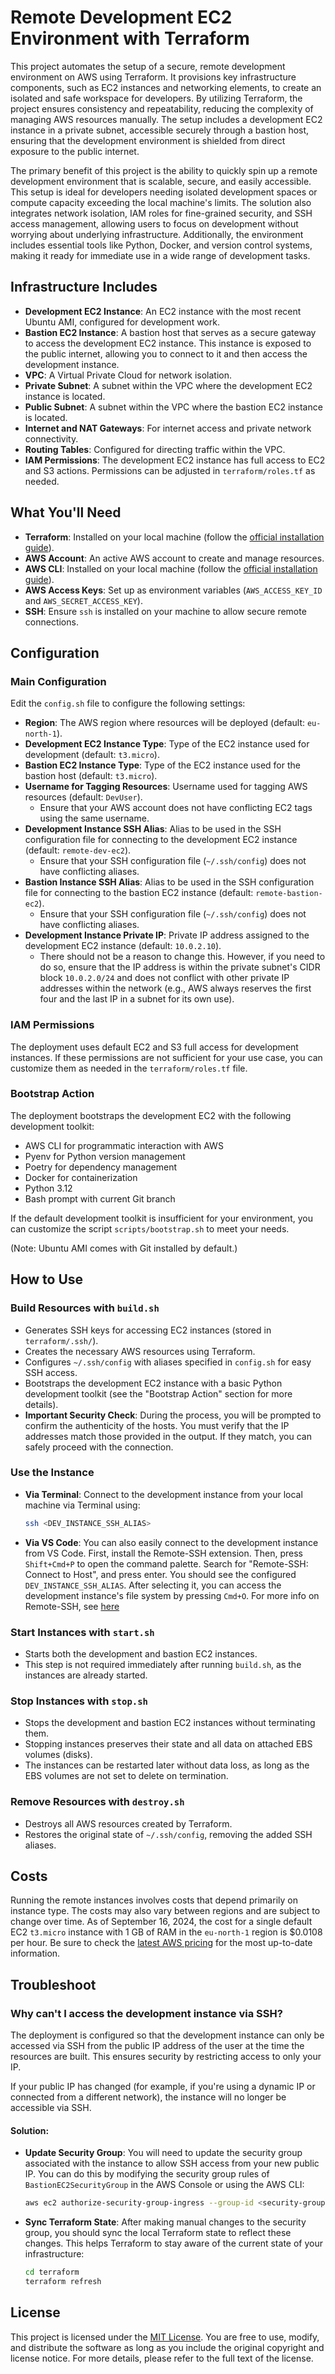 # Remote Development EC2 Environment with Terraform

This project automates the setup of a secure, remote development environment on AWS using Terraform. It provisions key infrastructure components, such as EC2 instances and networking elements, to create an isolated and safe workspace for developers. By utilizing Terraform, the project ensures consistency and repeatability, reducing the complexity of managing AWS resources manually. The setup includes a development EC2 instance in a private subnet, accessible securely through a bastion host, ensuring that the development environment is shielded from direct exposure to the public internet.

The primary benefit of this project is the ability to quickly spin up a remote development environment that is scalable, secure, and easily accessible. This setup is ideal for developers needing isolated development spaces or compute capacity exceeding the local machine's limits. The solution also integrates network isolation, IAM roles for fine-grained security, and SSH access management, allowing users to focus on development without worrying about underlying infrastructure. Additionally, the environment includes essential tools like Python, Docker, and version control systems, making it ready for immediate use in a wide range of development tasks.

## Infrastructure Includes

- **Development EC2 Instance**: An EC2 instance with the most recent Ubuntu AMI, configured for development work.
- **Bastion EC2 Instance**: A bastion host that serves as a secure gateway to access the development EC2 instance. This instance is exposed to the public internet, allowing you to connect to it and then access the development instance.
- **VPC**: A Virtual Private Cloud for network isolation.
- **Private Subnet**: A subnet within the VPC where the development EC2 instance is located.
- **Public Subnet**: A subnet within the VPC where the bastion EC2 instance is located.
- **Internet and NAT Gateways**: For internet access and private network connectivity.
- **Routing Tables**: Configured for directing traffic within the VPC.
- **IAM Permissions**: The development EC2 instance has full access to EC2 and S3 actions. Permissions can be adjusted in `terraform/roles.tf` as needed.

## What You'll Need

- **Terraform**: Installed on your local machine (follow the [official installation guide](https://developer.hashicorp.com/terraform/tutorials/aws-get-started/install-cli)).
- **AWS Account**: An active AWS account to create and manage resources.
- **AWS CLI**: Installed on your local machine (follow the [official installation guide](https://docs.aws.amazon.com/cli/latest/userguide/getting-started-install.html)).
- **AWS Access Keys**: Set up as environment variables (`AWS_ACCESS_KEY_ID` and `AWS_SECRET_ACCESS_KEY`).
- **SSH**: Ensure `ssh` is installed on your machine to allow secure remote connections.

## Configuration

### Main Configuration

Edit the `config.sh` file to configure the following settings:
- **Region**: The AWS region where resources will be deployed (default: `eu-north-1`).
- **Development EC2 Instance Type**: Type of the EC2 instance used for development (default: `t3.micro`).
- **Bastion EC2 Instance Type**: Type of the EC2 instance used for the bastion host (default: `t3.micro`).
- **Username for Tagging Resources**: Username used for tagging AWS resources (default: `DevUser`).
  - Ensure that your AWS account does not have conflicting EC2 tags using the same username.
- **Development Instance SSH Alias**: Alias to be used in the SSH configuration file for connecting to the development EC2 instance (default: `remote-dev-ec2`).
  - Ensure that your SSH configuration file (`~/.ssh/config`) does not have conflicting aliases.
- **Bastion Instance SSH Alias**: Alias to be used in the SSH configuration file for connecting to the bastion EC2 instance (default: `remote-bastion-ec2`).
  - Ensure that your SSH configuration file (`~/.ssh/config`) does not have conflicting aliases.
- **Development Instance Private IP**: Private IP address assigned to the development EC2 instance (default: `10.0.2.10`).
  - There should not be a reason to change this. However, if you need to do so, ensure that the IP address is within the private subnet's CIDR block `10.0.2.0/24` and does not conflict with other private IP addresses within the network (e.g., AWS always reserves the first four and the last IP in a subnet for its own use).

### IAM Permissions

The deployment uses default EC2 and S3 full access for development instances. If these permissions are not sufficient for your use case, you can customize them as needed in the `terraform/roles.tf` file.

### Bootstrap Action

The deployment bootstraps the development EC2 with the following development toolkit:
- AWS CLI for programmatic interaction with AWS
- Pyenv for Python version management
- Poetry for dependency management
- Docker for containerization
- Python 3.12
- Bash prompt with current Git branch

If the default development toolkit is insufficient for your environment, you can customize the script `scripts/bootstrap.sh` to meet your needs.

(Note: Ubuntu AMI comes with Git installed by default.)

## How to Use

### Build Resources with `build.sh`
  - Generates SSH keys for accessing EC2 instances (stored in `terraform/.ssh/`).
  - Creates the necessary AWS resources using Terraform.
  - Configures `~/.ssh/config` with aliases specified in `config.sh` for easy SSH access.
  - Bootstraps the development EC2 instance with a basic Python development toolkit (see the "Bootstrap Action" section for more details).
  - **Important Security Check**: During the process, you will be prompted to confirm the authenticity of the hosts. You must verify that the IP addresses match those provided in the output. If they match, you can safely proceed with the connection.

### Use the Instance
  - **Via Terminal**: Connect to the development instance from your local machine via Terminal using:  
    ```bash
    ssh <DEV_INSTANCE_SSH_ALIAS>
    ```
  - **Via VS Code**: You can also easily connect to the development instance from VS Code. First, install the Remote-SSH extension. Then, press `Shift+Cmd+P` to open the command palette. Search for "Remote-SSH: Connect to Host", and press enter. You should see the configured `DEV_INSTANCE_SSH_ALIAS`. After selecting it, you can access the development instance's file system by pressing `Cmd+O`. For more info on Remote-SSH, see [here](https://code.visualstudio.com/docs/remote/ssh-tutorial)

### Start Instances with `start.sh`
  - Starts both the development and bastion EC2 instances.
  - This step is not required immediately after running `build.sh`, as the instances are already started.

### Stop Instances with `stop.sh`
  - Stops the development and bastion EC2 instances without terminating them.
  - Stopping instances preserves their state and all data on attached EBS volumes (disks).
  - The instances can be restarted later without data loss, as long as the EBS volumes are not set to delete on termination.

### Remove Resources with `destroy.sh`
  - Destroys all AWS resources created by Terraform.
  - Restores the original state of `~/.ssh/config`, removing the added SSH aliases.


## Costs

Running the remote instances involves costs that depend primarily on instance type. The costs may also vary between regions and are subject to change over time. As of September 16, 2024, the cost for a single default EC2 `t3.micro` instance with 1 GB of RAM in the `eu-north-1` region is $0.0108 per hour. Be sure to check the [latest AWS pricing](https://aws.amazon.com/ec2/pricing/on-demand/) for the most up-to-date information.


## Troubleshoot

### Why can't I access the development instance via SSH?

The deployment is configured so that the development instance can only be accessed via SSH from the public IP address of the user at the time the resources are built. This ensures security by restricting access to only your IP.

If your public IP has changed (for example, if you're using a dynamic IP or connected from a different network), the instance will no longer be accessible via SSH. 

#### Solution:
- **Update Security Group**: You will need to update the security group associated with the instance to allow SSH access from your new public IP. You can do this by modifying the security group rules of `BastionEC2SecurityGroup` in the AWS Console or using the AWS CLI:

  ```bash
  aws ec2 authorize-security-group-ingress --group-id <security-group-id> --protocol tcp --port 22 --cidr <your-new-ip>/32
  ```

- **Sync Terraform State**: After making manual changes to the security group, you should sync the local Terraform state to reflect these changes. This helps Terraform to stay aware of the current state of your infrastructure:

  ```bash
  cd terraform
  terraform refresh
  ```

## License

This project is licensed under the [MIT License](https://opensource.org/licenses/MIT). You are free to use, modify, and distribute the software as long as you include the original copyright and license notice. For more details, please refer to the full text of the license.
